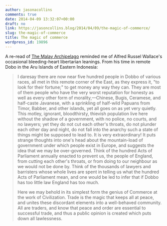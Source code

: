 ```yaml
---
author: jasonacollins
comments: true
date: 2014-04-09 13:32:07+00:00
draft: no
link: https://jasoncollins.blog/2014/04/09/the-magic-of-commerce/
slug: the-magic-of-commerce
title: The magic of commerce
wordpress_id: 19896
---
```


A re-read of [The Malay Archipelago](http://www.gutenberg.org/ebooks/author/955) reminded me of Alfred Russel Wallace's occasional bleeding-heart libertarian leanings. From his time in remote Dobo in the Aru Islands of Eastern Indonesia:


<blockquote>I daresay there are now near five hundred people in Dobbo of various races, all met in this remote corner of the East, as they express it, "to look for their fortune;" to get money any way they can. They are most of them people who have the very worst reputation for honesty as well as every other form of morality,—Chinese, Bugis, Ceramese, and half-caste Javanese, with a sprinkling of half-wild Papuans from Timor, Babber, and other islands, yet all goes on as yet very quietly. This motley, ignorant, bloodthirsty, thievish population live here without the shadow of a government, with no police, no courts, and no lawyers; yet they do not cut each other's throats, do not plunder each other day and night, do not fall into the anarchy such a state of things might be supposed to lead to. It is very extraordinary! It puts strange thoughts into one's head about the mountain-load of government under which people exist in Europe, and suggests the idea that we may be over-governed. Think of the hundred Acts of Parliament annually enacted to prevent us, the people of England, from cutting each other's throats, or from doing to our neighbour as we would not be done by. Think of the thousands of lawyers and barristers whose whole lives are spent in telling us what the hundred Acts of Parliament mean, and one would be led to infer that if Dobbo has too little law England has too much.

Here we may behold in its simplest form the genius of Commerce at the work of Civilization. Trade is the magic that keeps all at peace, and unites these discordant elements into a well-behaved community. All are traders, and know that peace and order are essential to successful trade, and thus a public opinion is created which puts down all lawlessness.</blockquote>
